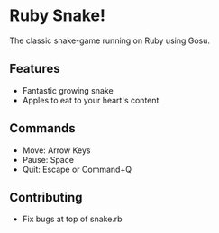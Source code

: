 
# Ruby Snake!

The classic snake-game running on Ruby using Gosu.

## Features

 - Fantastic growing snake
 - Apples to eat to your heart's content

## Commands

 - Move: Arrow Keys
 - Pause: Space
 - Quit: Escape or Command+Q

## Contributing
 - Fix bugs at top of snake.rb
